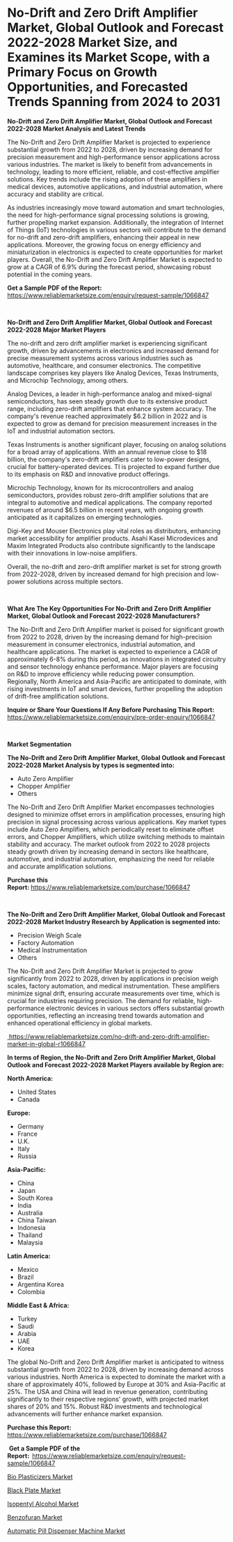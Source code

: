 <p><h1>No-Drift and Zero Drift Amplifier Market, Global Outlook and Forecast 2022-2028 Market Size, and Examines its Market Scope, with a Primary Focus on Growth Opportunities, and Forecasted Trends Spanning from 2024 to 2031</h1></p><p><strong>No-Drift and Zero Drift Amplifier Market, Global Outlook and Forecast 2022-2028 Market Analysis and Latest Trends</strong></p>
<p><p>The No-Drift and Zero Drift Amplifier Market is projected to experience substantial growth from 2022 to 2028, driven by increasing demand for precision measurement and high-performance sensor applications across various industries. The market is likely to benefit from advancements in technology, leading to more efficient, reliable, and cost-effective amplifier solutions. Key trends include the rising adoption of these amplifiers in medical devices, automotive applications, and industrial automation, where accuracy and stability are critical.</p><p>As industries increasingly move toward automation and smart technologies, the need for high-performance signal processing solutions is growing, further propelling market expansion. Additionally, the integration of Internet of Things (IoT) technologies in various sectors will contribute to the demand for no-drift and zero-drift amplifiers, enhancing their appeal in new applications. Moreover, the growing focus on energy efficiency and miniaturization in electronics is expected to create opportunities for market players. Overall, the No-Drift and Zero Drift Amplifier Market is expected to grow at a CAGR of 6.9% during the forecast period, showcasing robust potential in the coming years.</p></p>
<p><strong>Get a Sample PDF of the Report:&nbsp;</strong> <a href="https://www.reliablemarketsize.com/enquiry/request-sample/1066847">https://www.reliablemarketsize.com/enquiry/request-sample/1066847</a></p>
<p>&nbsp;</p>
<p><strong>No-Drift and Zero Drift Amplifier Market, Global Outlook and Forecast 2022-2028 Major Market Players</strong></p>
<p><p>The no-drift and zero drift amplifier market is experiencing significant growth, driven by advancements in electronics and increased demand for precise measurement systems across various industries such as automotive, healthcare, and consumer electronics. The competitive landscape comprises key players like Analog Devices, Texas Instruments, and Microchip Technology, among others.</p><p>Analog Devices, a leader in high-performance analog and mixed-signal semiconductors, has seen steady growth due to its extensive product range, including zero-drift amplifiers that enhance system accuracy. The company's revenue reached approximately $6.2 billion in 2022 and is expected to grow as demand for precision measurement increases in the IoT and industrial automation sectors.</p><p>Texas Instruments is another significant player, focusing on analog solutions for a broad array of applications. With an annual revenue close to $18 billion, the company's zero-drift amplifiers cater to low-power designs, crucial for battery-operated devices. TI is projected to expand further due to its emphasis on R&D and innovative product offerings.</p><p>Microchip Technology, known for its microcontrollers and analog semiconductors, provides robust zero-drift amplifier solutions that are integral to automotive and medical applications. The company reported revenues of around $6.5 billion in recent years, with ongoing growth anticipated as it capitalizes on emerging technologies.</p><p>Digi-Key and Mouser Electronics play vital roles as distributors, enhancing market accessibility for amplifier products. Asahi Kasei Microdevices and Maxim Integrated Products also contribute significantly to the landscape with their innovations in low-noise amplifiers.</p><p>Overall, the no-drift and zero-drift amplifier market is set for strong growth from 2022-2028, driven by increased demand for high precision and low-power solutions across multiple sectors.</p></p>
<p>&nbsp;</p>
<p><strong>What Are The Key Opportunities For No-Drift and Zero Drift Amplifier Market, Global Outlook and Forecast 2022-2028 Manufacturers?</strong></p>
<p><p>The No-Drift and Zero Drift Amplifier market is poised for significant growth from 2022 to 2028, driven by the increasing demand for high-precision measurement in consumer electronics, industrial automation, and healthcare applications. The market is expected to experience a CAGR of approximately 6-8% during this period, as innovations in integrated circuitry and sensor technology enhance performance. Major players are focusing on R&D to improve efficiency while reducing power consumption. Regionally, North America and Asia-Pacific are anticipated to dominate, with rising investments in IoT and smart devices, further propelling the adoption of drift-free amplification solutions.</p></p>
<p><strong>Inquire or Share Your Questions If Any Before Purchasing This Report:</strong> <a href="https://www.reliablemarketsize.com/enquiry/pre-order-enquiry/1066847">https://www.reliablemarketsize.com/enquiry/pre-order-enquiry/1066847</a></p>
<p>&nbsp;</p>
<p><strong>Market Segmentation</strong></p>
<p><strong>The No-Drift and Zero Drift Amplifier Market, Global Outlook and Forecast 2022-2028 Market Analysis by types is segmented into:</strong></p>
<p><ul><li>Auto Zero Amplifier</li><li>Chopper Amplifier</li><li>Others</li></ul></p>
<p><p>The No-Drift and Zero Drift Amplifier Market encompasses technologies designed to minimize offset errors in amplification processes, ensuring high precision in signal processing across various applications. Key market types include Auto Zero Amplifiers, which periodically reset to eliminate offset errors, and Chopper Amplifiers, which utilize switching methods to maintain stability and accuracy. The market outlook from 2022 to 2028 projects steady growth driven by increasing demand in sectors like healthcare, automotive, and industrial automation, emphasizing the need for reliable and accurate amplification solutions.</p></p>
<p><strong>Purchase this Report:&nbsp;</strong><a href="https://www.reliablemarketsize.com/purchase/1066847">https://www.reliablemarketsize.com/purchase/1066847</a></p>
<p>&nbsp;</p>
<p><strong>The No-Drift and Zero Drift Amplifier Market, Global Outlook and Forecast 2022-2028 Market Industry Research by Application is segmented into:</strong></p>
<p><ul><li>Precision Weigh Scale</li><li>Factory Automation</li><li>Medical Instrumentation</li><li>Others</li></ul></p>
<p><p>The No-Drift and Zero Drift Amplifier Market is projected to grow significantly from 2022 to 2028, driven by applications in precision weigh scales, factory automation, and medical instrumentation. These amplifiers minimize signal drift, ensuring accurate measurements over time, which is crucial for industries requiring precision. The demand for reliable, high-performance electronic devices in various sectors offers substantial growth opportunities, reflecting an increasing trend towards automation and enhanced operational efficiency in global markets.</p></p>
<p><a href="https://www.reliablemarketsize.com/no-drift-and-zero-drift-amplifier-market-in-global-r1066847">&nbsp;https://www.reliablemarketsize.com/no-drift-and-zero-drift-amplifier-market-in-global-r1066847</a></p>
<p><strong>In terms of Region, the No-Drift and Zero Drift Amplifier Market, Global Outlook and Forecast 2022-2028 Market Players available by Region are:</strong></p>
<p>
    <p> <strong> North America: </strong>
        <ul>
            <li>United States</li>
            <li>Canada</li>
        </ul>
        </p> 
    <p> <strong> Europe: </strong>
        <ul>
            <li>Germany</li>
            <li>France</li>
            <li>U.K.</li>
            <li>Italy</li>
            <li>Russia</li>
        </ul>
        </p> 
    <p> <strong> Asia-Pacific: </strong>
        <ul>
            <li>China</li>
            <li>Japan</li>
            <li>South Korea</li>
            <li>India</li>
            <li>Australia</li>
            <li>China Taiwan</li>
            <li>Indonesia</li>
            <li>Thailand</li>
            <li>Malaysia</li>
        </ul>
        </p> 
    <p> <strong> Latin America: </strong>
        <ul>
            <li>Mexico</li>
            <li>Brazil</li>
            <li>Argentina Korea</li>
            <li>Colombia</li>
        </ul>
        </p> 
    <p> <strong> Middle East & Africa: </strong>
        <ul>
            <li>Turkey</li>
            <li>Saudi</li>
            <li>Arabia</li>
            <li>UAE</li>
            <li>Korea</li>
        </ul>
    </p>
    </p>
<p><p>The global No-Drift and Zero Drift Amplifier market is anticipated to witness substantial growth from 2022 to 2028, driven by increasing demand across various industries. North America is expected to dominate the market with a share of approximately 40%, followed by Europe at 30% and Asia-Pacific at 25%. The USA and China will lead in revenue generation, contributing significantly to their respective regions' growth, with projected market shares of 20% and 15%. Robust R&D investments and technological advancements will further enhance market expansion.</p></p>
<p><strong>Purchase this Report: </strong><a href="https://www.reliablemarketsize.com/purchase/1066847">https://www.reliablemarketsize.com/purchase/1066847</a></p>
<p>&nbsp;<strong>Get a Sample PDF of the Report:&nbsp;&nbsp;</strong><a href="https://www.reliablemarketsize.com/enquiry/request-sample/1066847">https://www.reliablemarketsize.com/enquiry/request-sample/1066847</a></p>
<p><strong></strong></p>
<p><p><a href="https://www.linkedin.com/pulse/unveiling-market-trends-global-bio-plasticizers-growth-regional-jtgqf?trackingId=802hpwxlTX%2BM4Y6pWylPbA%3D%3D">Bio Plasticizers Market</a></p><p><a href="https://medium.com/@codystark63/in-the-black-plate-market-the-main-focus-is-on-keeping-costs-low-and-getting-the-most-out-of-5d753e99bd7f">Black Plate Market</a></p><p><a href="https://issuu.com/reportprime-2/docs/isopentyl-alcohol-market-size-2030._f799a4482a25ce">Isopentyl Alcohol Market</a></p><p><a href="https://issuu.com/reportprime-2/docs/benzofuran-market-size-2030.pptx_f897ac16dc0275">Benzofuran Market</a></p><p><a href="https://www.linkedin.com/pulse/global-automatic-pill-dispenser-machine-market-landscape-future-zzmuc?trackingId=EXrCeXK3QTGYf43F18W7BQ%3D%3D">Automatic Pill Dispenser Machine Market</a></p></p>